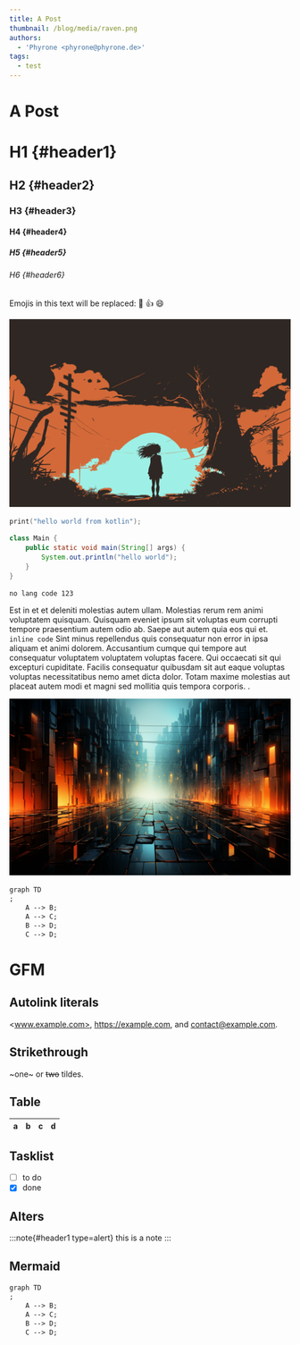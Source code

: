 ```yaml
---
title: A Post
thumbnail: /blog/media/raven.png
authors:
  - 'Phyrone <phyrone@phyrone.de>'
tags:
  - test
---
```


# A Post

# H1 {#header1}

## H2 {#header2}

### H3 {#header3}

#### H4 {#header4}

##### H5 {#header5}

###### H6 {#header6}

Emojis in this text will be replaced: :dog: :+1: :smile:

![image_alt](./media/bg_sunset_1_reduced.png)

```kotlin
print("hello world from kotlin");

```

```java
class Main {
    public static void main(String[] args) {
        System.out.println("hello world");
    }
}
```

```
no lang code 123
```

Est in et et deleniti molestias autem ullam. Molestias rerum rem animi voluptatem quisquam. Quisquam eveniet ipsum sit
voluptas eum corrupti tempore praesentium autem odio ab. Saepe aut autem quia eos qui et. `inline code` Sint minus
repellendus quis
consequatur non error in ipsa aliquam et animi dolorem. Accusantium cumque qui tempore aut consequatur voluptatem
voluptatem voluptas facere. Qui occaecati sit qui excepturi cupiditate. Facilis consequatur quibusdam sit aut eaque
voluptas voluptas necessitatibus nemo amet dicta dolor. Totam maxime molestias aut placeat autem modi et magni sed
mollitia quis tempora corporis.
.

![mountains](./media/brokepicasso_abstract_matrix_colors_eeef5630-7a51-447e-82cc-7943cab0c59c.png)

```mermaid
graph TD
;
    A --> B;
    A --> C;
    B --> D;
    C --> D;
```

# GFM

## Autolink literals

<www.example.com>, https://example.com, and contact@example.com.
## Strikethrough

~one~ or ~~two~~ tildes.

## Table

| a   | b   |   c |  d  |
| --- | :-- | --: | :-: |

## Tasklist

- [ ] to do
- [x] done

## Alters

:::note{#header1 type=alert}
this is a note
:::

## Mermaid

```mermaid
graph TD
;
    A --> B;
    A --> C;
    B --> D;
    C --> D;
```

